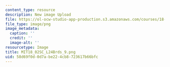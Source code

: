 ```yaml
---
content_type: resource
description: New image Upload
file: https://ol-ocw-studio-app-production.s3.amazonaws.com/courses/18-02sc-multivariable-calculus-fall-2010/58d69f0d0d7abe224cb8723617b66bfc_MIT18_02SC_L24Brds_9.png
file_type: image/png
image_metadata:
  caption: ''
  credit: ''
  image-alt: ''
resourcetype: Image
title: MIT18_02SC_L24Brds_9.png
uid: 58d69f0d-0d7a-be22-4cb8-723617b66bfc
---
```

